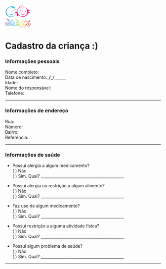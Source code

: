 ﻿
![Jabez](https://raw.githubusercontent.com/italocampos/jabez/master/logos/logo2_82x73.png)
# Cadastro da criança :)

### Informações pessoais
Nome completo:  
Data de nascimento:\___/\___/\______  
Idade:  
Nome do responsável:  
Telefone:  

---
### Informações de endereço
Rua:  
Número:  
Bairro:  
Referência:  

---
### Informações de saúde

- Possui alergia a algum medicamento?  
( ) Não  
( ) Sim. Qual? __________________________________________  

- Possui alergia ou restrição a algum alimento?  
( ) Não  
( ) Sim. Qual? __________________________________________  

- Faz uso de algum medicamento?  
( ) Não  
( ) Sim. Qual? __________________________________________  

- Possui restrição a alguma atividade física?  
( ) Não  
( ) Sim. Qual? __________________________________________  

- Possui algum problema de saúde?  
( ) Não  
( ) Sim. Qual? __________________________________________  

---


